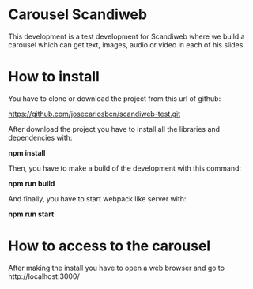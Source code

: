 # Carousel Scandiweb
This development is a test development for Scandiweb where we build a carousel which can get text, images, audio or video in each of his slides.

# How to install
You have to clone or download the project from this url of github:

https://github.com/josecarlosbcn/scandiweb-test.git


After download the project you have to install all the libraries and dependencies with:

**npm install**

Then, you have to make a build of the development with this command:

**npm run build**

And finally, you have to start webpack like server with:

**npm run start**

# How to access to the carousel
After making the install you have to open a web browser and go to http://localhost:3000/

